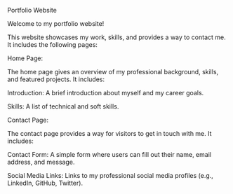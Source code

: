 Portfolio Website

Welcome to my portfolio website!

This website showcases my work, skills, and provides a way to contact me. It includes the following pages:

Home Page:

The home page gives an overview of my professional background, skills, and featured projects. It includes:

Introduction: A brief introduction about myself and my career goals.

Skills: A list of technical and soft skills.

Contact Page:

The contact page provides a way for visitors to get in touch with me. It includes:

Contact Form: A simple form where users can fill out their name, email address, and message.

Social Media Links: Links to my professional social media profiles (e.g., LinkedIn, GitHub, Twitter).
